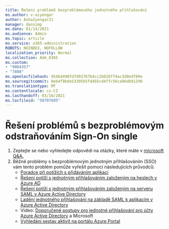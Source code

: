 ```yaml
---
title: Řešení problémů bezproblémového jednotného přihlašování
ms.author: v-aiyengar
author: AshaIyengar21
manager: dansimp
ms.date: 01/14/2021
ms.audience: Admin
ms.topic: article
ms.service: o365-administration
ROBOTS: NOINDEX, NOFOLLOW
localization_priority: Normal
ms.collection: Adm_O365
ms.custom:
- "9004357"
- "7808"
ms.openlocfilehash: 954b4490fd7d93767b4cc2b026ff4ac3d0edf80e
ms.sourcegitcommit: 0eb4f9bde53395b5fd4b5cd4ffc56ca96db91298
ms.translationtype: MT
ms.contentlocale: cs-CZ
ms.lasthandoff: 03/10/2021
ms.locfileid: "50707695"
---
```

# <a name="troubleshooting-seamless-single-sign-on-issues"></a>Řešení problémů s bezproblémovým odstraňováním Sign-On single

1. Zeptejte se nebo vyhledejte odpovědi na otázky, které máte v [microsoft Q&A.](https://docs.microsoft.com/azure/active-directory/reports-monitoring/howto-find-activity-reports#troubleshoot-issues-with-activity-reports)
1. Běžné problémy s bezproblémovým jednotným přihlašováním (SSO) vám tento problém pomůže vyřešit pomocí následujících průvodců:
    - [Poradce při potížích s přidáváním aplikací](https://docs.microsoft.com/azure/active-directory/manage-apps/troubleshoot-adding-apps) 
    - [Řešení potíží s jednotným přihlašováním založeným na heslech v Azure AD](https://docs.microsoft.com/azure/active-directory/manage-apps/troubleshoot-password-based-sso) 
    - [Řešení potíží s jednotným přihlašováním založeným na serveru SAML v Azure Active Directory](https://docs.microsoft.com/azure/active-directory/manage-apps/troubleshoot-saml-based-sso) 
    - [Ladění jednotného přihlašování na základě SAML k aplikacím v Azure Active Directory](https://docs.microsoft.com/azure/active-directory/manage-apps/debug-saml-sso-issues) 
    - Video: [Doporučené postupy pro jednotné přihlašování pro účty Azure Active Directory](https://azure.microsoft.com/resources/videos/ignite-2018-single-sign-on-best-practices-for-azure-active-directory-and-microsoft-accounts/) a Microsoft 
    - [Vyhledání sestav aktivit na portálu Azure Portal](https://docs.microsoft.com/azure/active-directory/reports-monitoring/howto-find-activity-reports#troubleshoot-issues-with-activity-reports)